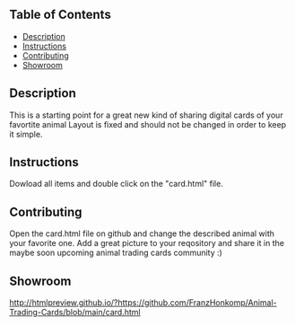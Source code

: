 ## Table of Contents

* [Description](#description)
* [Instructions](#instructions)
* [Contributing](#contributing)
* [Showroom](#showroom)

## Description
This is a starting point for a great new kind of sharing digital cards of your favortite animal
Layout is fixed and should not be changed in order to keep it simple.

## Instructions
Dowload all items and double click on the "card.html" file.

## Contributing
Open the card.html file on github and change the described animal with your favorite one.
Add a great picture to your reqository and share it in the maybe soon upcoming animal trading cards community :)

## Showroom
http://htmlpreview.github.io/?https://github.com/FranzHonkomp/Animal-Trading-Cards/blob/main/card.html

